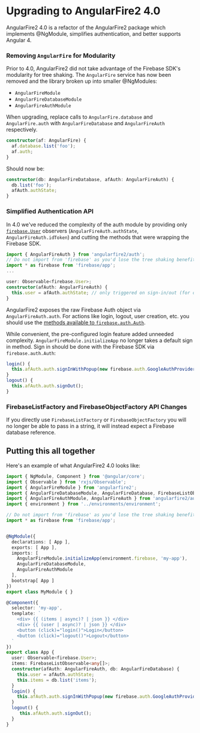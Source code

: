 # Upgrading to AngularFire2 4.0

AngularFire2 4.0 is a refactor of the AngularFire2 package which implements
@NgModule, simplifies authentication, and better supports Angular 4.

### Removing `AngularFire` for Modularity

Prior to 4.0, AngularFire2 did not take advantage of the Firebase SDK's modularity for tree shaking. The `AngularFire` service has now been removed and the library broken up into smaller @NgModules:

* `AngularFireModule`
* `AngularFireDatabaseModule`
* `AngularFireAuthModule`

When upgrading, replace calls to `AngularFire.database` and `AngularFire.auth` with `AngularFireDatabase` and `AngularFireAuth` respectively.

```typescript
constructor(af: AngularFire) {
  af.database.list('foo');
  af.auth;
}
```
Should now be:

```typescript
constructor(db: AngularFireDatabase, afAuth: AngularFireAuth) {
  db.list('foo');
  afAuth.authState;
}
```

### Simplified Authentication API

In 4.0 we've reduced the complexity of the auth module by providing only [`firebase.User`](https://firebase.google.com/docs/reference/js/firebase.User) observers (`AngularFireAuth.authState`, `AngularFireAuth.idToken`) and cutting the methods that were wrapping the Firebase SDK.


```typescript
import { AngularFireAuth } from 'angularfire2/auth';
// Do not import from 'firebase' as you'd lose the tree shaking benefits
import * as firebase from 'firebase/app';
...

user: Observable<firebase.User>;
constructor(afAuth: AngularFireAuth) {
  this.user = afAuth.authState; // only triggered on sign-in/out (for old behavior use .idToken)
}
```

AngularFire2 exposes the raw Firebase Auth object via `AngularFireAuth.auth`. For actions like login, logout, user creation, etc. you should use the [methods available to `firebase.auth.Auth`](https://firebase.google.com/docs/reference/js/firebase.auth.Auth).

While convenient, the pre-configured login feature added unneeded complexity. `AngularFireModule.initializeApp` no longer takes a default sign in method. Sign in should be done with the Firebase SDK via `firebase.auth.Auth`:

```typescript
login() {
  this.afAuth.auth.signInWithPopup(new firebase.auth.GoogleAuthProvider());
}
logout() {
  this.afAuth.auth.signOut();
}
```

### FirebaseListFactory and FirebaseObjectFactory API Changes

If you directly use `FirebaseListFactory` or `FirebaseObjectFactory` you will no longer be able to pass in a string, it will instead expect a Firebase database reference.

## Putting this all together

Here's an example of what AngularFire2 4.0 looks like:

```typescript
import { NgModule, Component } from '@angular/core';
import { Observable } from 'rxjs/Observable';
import { AngularFireModule } from 'angularfire2';
import { AngularFireDatabaseModule, AngularFireDatabase, FirebaseListObservable } from 'angularfire2/database';
import { AngularFireAuthModule, AngularFireAuth } from 'angularfire2/auth';
import { environment } from '../environments/environment';

// Do not import from 'firebase' as you'd lose the tree shaking benefits
import * as firebase from 'firebase/app';


@NgModule({
  declarations: [ App ],
  exports: [ App ],
  imports: [ 
    AngularFireModule.initializeApp(environment.firebase, 'my-app'),
    AngularFireDatabaseModule,
    AngularFireAuthModule
  ],
  bootstrap[ App ]
})
export class MyModule { }

@Component({
  selector: 'my-app',
  template: `
    <div> {{ (items | async)? | json }} </div>
    <div> {{ (user | async)? | json }} </div>
    <button (click)="login()">Login</button>
    <button (click)="logout()">Logout</button>
  `
})
export class App {
  user: Observable<firebase.User>;
  items: FirebaseListObservable<any[]>;
  constructor(afAuth: AngularFireAuth, db: AngularFireDatabase) {
    this.user = afAuth.authState;
    this.items = db.list('items');
  }
  login() {
    this.afAuth.auth.signInWithPopup(new firebase.auth.GoogleAuthProvider());
  }
  logout() {
     this.afAuth.auth.signOut();
  }
}
```
